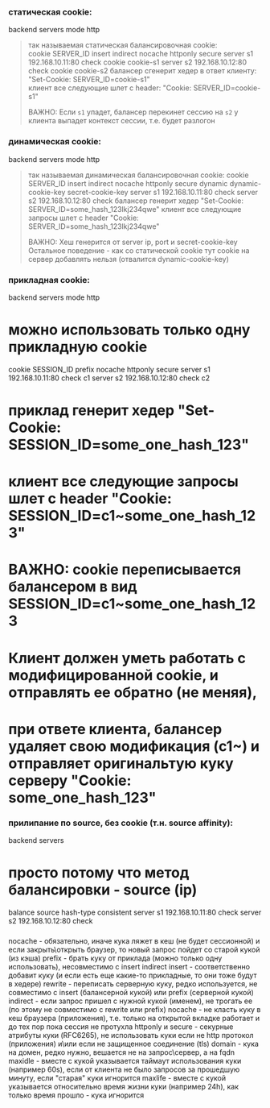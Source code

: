 ### статическая cookie:
backend servers
  mode http
  > так называемая статическая балансировочная cookie:  
  cookie SERVER_ID insert indirect nocache httponly secure
  server s1 192.168.10.11:80 check cookie cookie-s1
  server s2 192.168.10.12:80 check cookie cookie-s2
  > балансер сгенерит хедер в ответ клиенту: "Set-Cookie: SERVER_ID=cookie-s1"  
  > клиент все следующие шлет с header: "Cookie: SERVER_ID=cookie-s1"
  >
  > ВАЖНО: Если `s1` упадет, балансер перекинет сессию на `s2` 
  > у клиента выпадет контекст сессии, т.е. будет разлогон  

### динамическая cookie:
backend servers
  mode http
  > так называемая динамическая балансировочная cookie:
  cookie SERVER_ID insert indirect nocache httponly secure dynamic
  dynamic-cookie-key secret-cookie-key
  server s1 192.168.10.11:80 check
  server s2 192.168.10.12:80 check
  > балансер генерит хедер "Set-Cookie: SERVER_ID=some_hash_123lkj234qwe"
  > клиент все следующие запросы шлет с header "Cookie: SERVER_ID=some_hash_123lkj234qwe"
  >
  > ВАЖНО: Хеш генерится от server ip, port и secret-cookie-key
  > Остальное поведение - как со статической cookie
  > тут cookie на сервер добавлять нельзя (отвалится dynamic-cookie-key)

### прикладная cookie:
backend servers
  mode http
  # можно использовать только одну прикладную cookie
  cookie SESSION_ID prefix nocache httponly secure
  server s1 192.168.10.11:80 check c1
  server s2 192.168.10.12:80 check c2
  #
  # приклад генерит хедер "Set-Cookie: SESSION_ID=some_one_hash_123"
  # клиент все следующие запросы шлет с header "Cookie: SESSION_ID=c1~some_one_hash_123"
  #
  # ВАЖНО: cookie переписывается балансером в вид SESSION_ID=c1~some_one_hash_123
  # Клиент должен уметь работать с модифицированной cookie, и отправлять ее обратно (не меняя),
  # при ответе клиента, балансер удаляет свою модификация (c1~) и отправляет оригинальтую куку серверу "Cookie: some_one_hash_123"

### прилипание по source, без cookie (т.н. source affinity):
backend servers
  # просто потому что метод балансировки - source (ip)
  balance source
  hash-type consistent
  server s1 192.168.10.11:80 check
  server s2 192.168.10.12:80 check

###
nocache - обязательно, иначе кука ляжет в кеш (не будет сессионной) и если закрыть\открыть браузер, то новый запрос пойдет со старой кукой (из кэша)
prefix - брать куку от приклада (можно только одну использовать), несовместимо с insert indirect
insert - соответственно добавит куку (и если есть еще какие-то прикладные, то они тоже будут в хедере)
rewrite - переписать серверную куку, редко используется, не совместимо с insert (балансерной кукой) или prefix (серверной кукой)
indirect - если запрос пришел с нужной кукой (именем), не трогать ее (по этому не совместимо с rewrite или prefix)
nocache - не класть куку в кеш браузера (приложения), т.е. только на открытой вкладке работает и до тех пор пока сессия не протухла
httponly и secure - секурные атрибуты куки (RFC6265), не использовать куки если не http протокол (приложения) и\или если не защищенное соединение (tls)
domain - кука на домен, редко нужно, вешается не на запрос\сервер, а на fqdn
maxidle - вместе с кукой указывается таймаут использования куки (например 60s), если от клиента не было запросов за прошедшую минуту, если "старая" куки игнорится
maxlife - вместе с кукой указывается относительно время жизни куки (например 24h), как только время прошло - кука игнорится


